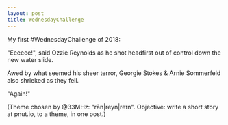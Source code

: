 ```yaml
---
layout: post
title: WednesdayChallenge
---
```


My first #WednesdayChallenge of 2018:

"Eeeeee!", said Ozzie Reynolds as he shot headfirst out of control down the new water slide.

Awed by what seemed his sheer terror, Georgie Stokes & Arnie Sommerfeld also shrieked as they fell.

"Again!"

(Theme chosen by @33MHz: "rān|reyn|reɪn". Objective: write a short story at pnut.io, to a theme, in one post.)
